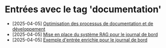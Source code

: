 # Entrées avec le tag 'documentation'

- [2025-04-05] [Optimisation des processus de documentation et de développement](../entries/2025-04-05-19-58-optimisation-des-processus-de-documentation-et-de-d-veloppement.md)
- [2025-04-05] [Mise en place du système RAG pour le journal de bord](../entries/2025-04-05-mise-en-place-du-syst-me-rag-pour-le-journal-de-bord.md)
- [2025-04-05] [Exemple d'entrée enrichie pour le journal de bord](../entries/2025-04-05-06-15-exemple-d-entree-enrichie.md)

